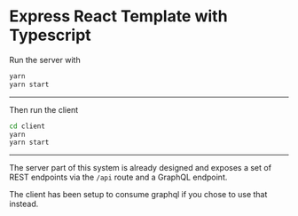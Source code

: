 # Express React Template with Typescript

Run the server with

```bash
yarn
yarn start
```

---

Then run the client

```bash
cd client
yarn
yarn start
```

---

The server part of this system is already designed and exposes a set of REST endpoints via the `/api` route and a GraphQL endpoint.

The client has been setup to consume graphql if you chose to use that instead.
